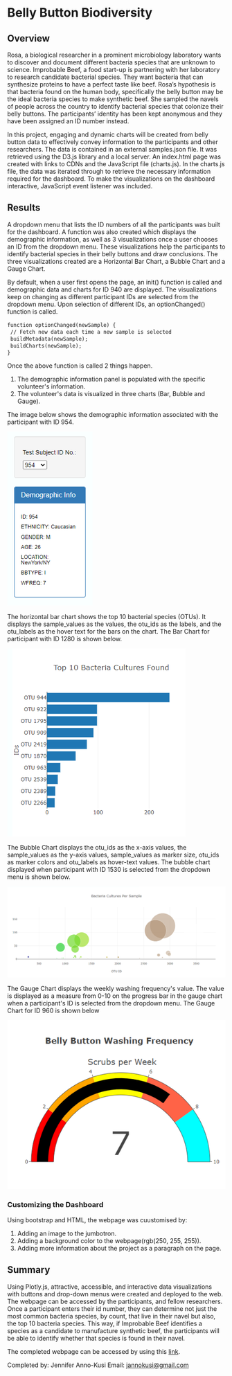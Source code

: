 # Belly Button Biodiversity
## Overview
Rosa, a biological researcher in a prominent microbiology laboratory wants to discover and document different bacteria species that are unknown to science. 
Improbable Beef, a food start-up is partnering with her laboratory to research candidate bacterial species. They want bacteria that can synthesize proteins to have a perfect taste like beef. Rosa’s hypothesis is that bacteria found on the human body, specifically the belly button may be the ideal bacteria species to make synthetic beef.
She sampled the navels of people across the country to identify bacterial species that colonize their belly buttons. The participants’ identity has been kept anonymous and they have been assigned an ID number instead.  

In this project, engaging and dynamic charts will be created from belly button data to effectively convey information to the participants and other researchers. The data is contained in an external samples.json file. It was retrieved using the D3.js library and a local server. An index.html page was created with links to CDNs and the JavaScript file (charts.js). In the charts.js file, the data was iterated through to retrieve the necessary information required for the dashboard. To make the visualizations on the dashboard interactive, JavaScript event listener was included.

## Results

A dropdown menu that lists the ID numbers of all the participants was built for the dashboard. A function was also created which displays the demographic information, as well as 3 visualizations once a user chooses an ID from the dropdown menu. These visualizations help the participants to identify bacterial species in their belly buttons and draw conclusions. The three visualizations created are a Horizontal Bar Chart, a Bubble Chart and a Gauge Chart.
 
By default, when a user first opens the page, an init() function is called and demographic data and charts for ID 940 are displayed. The visualizations keep on changing as different participant IDs are selected from the dropdown menu. Upon selection of different IDs, an optionChanged() function is called. 
 
 ``` JS
 function optionChanged(newSample) {
  // Fetch new data each time a new sample is selected
  buildMetadata(newSample);
  buildCharts(newSample);  
}
```
Once the above function is called 2 things happen.
1. The demographic information panel is populated with the specific volunteer's information.
2. The volunteer's data is visualized in three charts (Bar, Bubble and Gauge).
 
The image below shows the demographic information associated with the participant with ID 954.

![image1](https://github.com/GerlechJen/Belly-Button-Biodiversity/blob/main/images/demographic%20info.png)
 
The horizontal bar chart shows the top 10 bacterial species (OTUs). It displays the sample_values as the values, the otu_ids as the labels, and the otu_labels as the hover text for the bars on the chart. The Bar Chart for participant with ID 1280 is shown below. 

![image2](https://github.com/GerlechJen/Belly-Button-Biodiversity/blob/main/images/barchart.png)


The Bubble Chart displays the otu_ids as the x-axis values, the sample_values as the y-axis values, sample_values as marker size, otu_ids as marker colors and otu_labels as hover-text values. The bubble chart displayed when participant with ID 1530 is selected from the dropdown menu is shown below.

![image4](https://github.com/GerlechJen/Belly-Button-Biodiversity/blob/main/images/bubblechart.png)


The Gauge Chart displays the weekly washing frequency's value. The value is displayed as a measure from 0-10 on the progress bar in the gauge chart when a participant's ID is selected from the dropdown menu. The Gauge Chart for ID 960 is shown below

![image3](https://github.com/GerlechJen/Belly-Button-Biodiversity/blob/main/images/gaugechart.png)

### Customizing the Dashboard
Using bootstrap and HTML, the webpage was cuustomised by:
1. Adding an image to the jumbotron.
2. Adding a background color to the webpage(rgb(250, 255, 255)).
3. Adding more information about the project as a paragraph on the page.

## Summary
Using Plotly.js, attractive, accessible, and interactive data visualizations with buttons and drop-down menus were created and deployed to the web.  The webpage can be accessed by the participants, and fellow researchers. Once a participant enters their id number, they can determine not just the most common bacteria species, by count, that live in their navel but also, the top 10 bacteria species. This way, if Improbable Beef identifies a species as a candidate to manufacture synthetic beef, the participants will be able to identify whether that species is found in their navel.

The completed webpage can be accessed by using this [link](https://gerlechjen.github.io/Belly-Button-Biodiversity/).

Completed by: Jennifer Anno-Kusi
Email: jannokusi@gmail.com 
